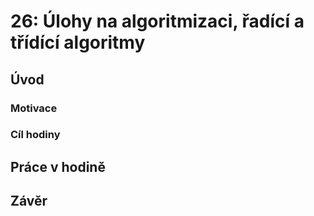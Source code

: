 # 26: Úlohy na algoritmizaci, řadící a třídící algoritmy

## Úvod

### Motivace

### Cíl hodiny

## Práce v hodině

## Závěr

